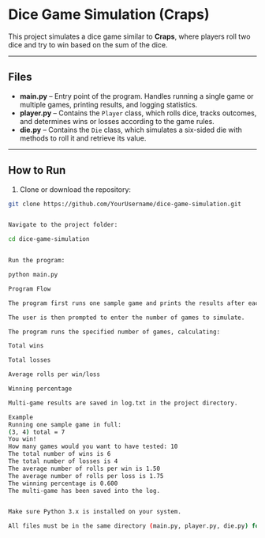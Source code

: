# Dice Game Simulation (Craps)

This project simulates a dice game similar to **Craps**, where players roll two dice and try to win based on the sum of the dice.

---

## Files

- **main.py** – Entry point of the program. Handles running a single game or multiple games, printing results, and logging statistics.
- **player.py** – Contains the `Player` class, which rolls dice, tracks outcomes, and determines wins or losses according to the game rules.
- **die.py** – Contains the `Die` class, which simulates a six-sided die with methods to roll it and retrieve its value.

---

## How to Run

1. Clone or download the repository:

```bash
git clone https://github.com/YourUsername/dice-game-simulation.git


Navigate to the project folder:

cd dice-game-simulation


Run the program:

python main.py

Program Flow

The program first runs one sample game and prints the results after each roll.

The user is then prompted to enter the number of games to simulate.

The program runs the specified number of games, calculating:

Total wins

Total losses

Average rolls per win/loss

Winning percentage

Multi-game results are saved in log.txt in the project directory.

Example
Running one sample game in full:
(3, 4) total = 7
You win!
How many games would you want to have tested: 10
The total number of wins is 6
The total number of losses is 4
The average number of rolls per win is 1.50
The average number of rolls per loss is 1.75
The winning percentage is 0.600
The multi-game has been saved into the log.


Make sure Python 3.x is installed on your system.

All files must be in the same directory (main.py, player.py, die.py) for the program to work correctly.

